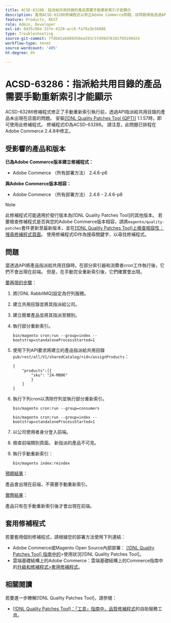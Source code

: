 ```yaml
---
title: ACSD-63286：指派給共用目錄的產品需要手動重新索引才能顯示
description: 套用ACSD-63286修補程式以修正Adobe Commerce問題，該問題導致透過API指派給共用目錄的產品在執行手動重新索引前不會出現在店面上。
feature: Products, REST
role: Admin, Developer
exl-id: 0435c06e-337e-4320-acc6-fa79a3b34008
type: Troubleshooting
source-git-commit: 7fdb02a6d89d50ea593c5fd99d78101f89198424
workflow-type: tm+mt
source-wordcount: '405'
ht-degree: 0%

---
```


# ACSD-63286：指派給共用目錄的產品需要手動重新索引才能顯示

ACSD-63286修補程式修正了手動重新索引執行前，透過API指派給共用目錄的產品未出現在店面的問題。 安裝[[!DNL Quality Patches Tool (QPT)]](/help/tools/quality-patches-tool/quality-patches-tool-to-self-serve-quality-patches.md) 1.1.57時，即可使用此修補程式。 修補程式ID為ACSD-63286。 請注意，此問題已排程在Adobe Commerce 2.4.8中修正。

## 受影響的產品和版本

**已為Adobe Commerce版本建立修補程式：**

* Adobe Commerce （所有部署方法） 2.4.6-p6

**與Adobe Commerce版本相容：**

* Adobe Commerce （所有部署方法） 2.4.6 - 2.4.6-p8

>[!NOTE]
>
>此修補程式可能適用於發行版本為[!DNL Quality Patches Tool]的其他版本。 若要檢查修補程式是否與您的Adobe Commerce版本相容，請將`magento/quality-patches`套件更新至最新版本，並在[[!DNL Quality Patches Tool]上檢查相容性：搜尋修補程式頁面](https://experienceleague.adobe.com/tools/commerce-quality-patches/index.html?lang=zh-Hant)。 使用修補程式ID作為搜尋關鍵字，以尋找修補程式。

## 問題

當透過API將產品指派給共用目錄時，在部分索引器和消費者cron工作執行後，它們不會出現在前端。 但是，在手動完全重新索引後，它們確實會出現。

<u>要再現的步驟</u>：

1. 將[!DNL RabbitMQ]設定為佇列服務。
1. 建立共用目錄並將其指派給公司。
1. 建立簡單產品並將其指派至類別。
1. 執行部分重新索引。

   ```
   bin/magento cron:run --group=index --bootstrap=standaloneProcessStarted=1
   ```

1. 使用下列API要求將建立的產品指派給共用目錄`pub/rest/all/V1/sharedCatalog/<id>/assignProducts`：

   ```
   {
       "products":[{
           "sku": "24-MB06"
           }
       ]
   }
   ```

1. 執行下列cron以清除佇列並執行部分重新索引。

   ```
   bin/magento cron:run --group=consumers
   ```

   ```
   bin/magento cron:run --group=index --bootstrap=standaloneProcessStarted=1
   ```

1. 以公司使用者身分登入前端。
1. 檢查前端類別頁面。 新指派的產品不可見。
1. 執行手動重新索引：

   ```
   bin/magento index:reindex
   ```

<u>預期結果</u>：

產品會出現在前端，不需要手動重新索引。

<u>實際結果</u>：

產品只有在手動重新索引後才會出現在前端。

## 套用修補程式

若要套用個別修補程式，請根據您的部署方法使用下列連結：

* Adobe Commerce或Magento Open Source內部部署： [[!DNL Quality Patches Tool] 指南中的](/help/tools/quality-patches-tool/usage.md)>使用狀況[!DNL Quality Patches Tool]。
* 雲端基礎結構上的Adobe Commerce：雲端基礎結構上的Commerce指南中的[升級和修補程式>套用修補程式](https://experienceleague.adobe.com/docs/commerce-cloud-service/user-guide/develop/upgrade/apply-patches.html?lang=zh-Hant)。


## 相關閱讀

若要進一步瞭解[!DNL Quality Patches Tool]，請參閱：

* [[!DNL Quality Patches Tool]：「工具」指南中，品質修補程式](/help/tools/quality-patches-tool/quality-patches-tool-to-self-serve-quality-patches.md)的自助服務工具。
